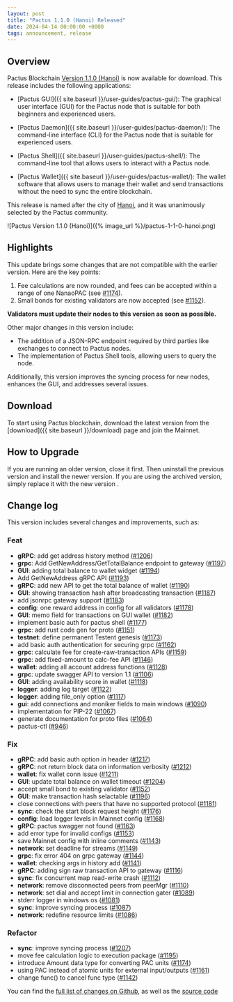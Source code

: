 ```yaml
---
layout: post
title: "Pactus 1.1.0 (Hanoi) Released"
date: 2024-04-14 00:00:00 +0000
tags: announcement, release
---
```


## Overview

Pactus Blockchain [Version 1.1.0 (Hanoi)](https://github.com/pactus-project/pactus/releases/tag/v1.1.0)
is now available for download.
This release includes the following applications:

- [Pactus GUI]({{ site.baseurl }}/user-guides/pactus-gui/):
  The graphical user interface (GUI) for the Pactus node that is suitable
  for both beginners and experienced users.

- [Pactus Daemon]({{ site.baseurl }}/user-guides/pactus-daemon/):
  The command-line interface (CLI) for the Pactus node that is suitable for experienced users.

- [Pactus Shell]({{ site.baseurl }}/user-guides/pactus-shell/):
  The command-line tool that allows users to interact with a Pactus node.

- [Pactus Wallet]({{ site.baseurl }}/user-guides/pactus-wallet/):
  The wallet software that allows users to manage their wallet and send transactions
  without the need to sync the entire blockchain.

This release is named after the city of [Hanoi](https://en.wikipedia.org/wiki/Hanoi),
and it was unanimously selected by the Pactus community.

![Pactus Version 1.1.0 (Hanoi)]({% image_url %}/pactus-1-1-0-hanoi.png)

## Highlights

This update brings some changes that are not compatible with the earlier version.
Here are the key points:

1. Fee calculations are now rounded, and fees can be accepted within a range of one NanaoPAC (see [#1174](https://github.com/pactus-project/pactus/pull/1174)).
2. Small bonds for existing validators are now accepted (see [#1152](https://github.com/pactus-project/pactus/pull/1152)).

**Validators must update their nodes to this version as soon as possible.**

Other major changes in this version include:

- The addition of a JSON-RPC endpoint required by third parties like exchanges to connect to Pactus nodes.
- The implementation of Pactus Shell tools, allowing users to query the node.

Additionally, this version improves the syncing process for new nodes, enhances the GUI, and addresses several issues.

## Download

To start using Pactus blockchain, download the latest version from the [download]({{ site.baseurl }}/download)
page and join the Mainnet.

## How to Upgrade

If you are running an older version, close it first.
Then uninstall the previous version and install the newer version.
If you are using the archived version, simply replace it with the new version .

## Change log

This version includes several changes and improvements, such as:

### Feat

- **gRPC**: add get address history method ([#1206](https://github.com/pactus-project/pactus/pull/1206))
- **grpc**: Add GetNewAddress/GetTotalBalance endpoint to gateway ([#1197](https://github.com/pactus-project/pactus/pull/1197))
- **GUI**: adding total balance to wallet widget ([#1194](https://github.com/pactus-project/pactus/pull/1194))
- Add GetNewAddress gRPC API ([#1193](https://github.com/pactus-project/pactus/pull/1193))
- **gRPC**: add new API to get the total balance of wallet ([#1190](https://github.com/pactus-project/pactus/pull/1190))
- **GUI**: showing transaction hash after broadcasting transaction ([#1187](https://github.com/pactus-project/pactus/pull/1187))
- add jsonrpc gateway support ([#1183](https://github.com/pactus-project/pactus/pull/1183))
- **config**: one reward address in config for all validators ([#1178](https://github.com/pactus-project/pactus/pull/1178))
- **GUI**: memo field for transactions on GUI wallet ([#1182](https://github.com/pactus-project/pactus/pull/1182))
- implement basic auth for pactus shell ([#1177](https://github.com/pactus-project/pactus/pull/1177))
- **grpc**: add rust code gen for proto ([#1151](https://github.com/pactus-project/pactus/pull/1151))
- **testnet**: define permanent Testent genesis ([#1173](https://github.com/pactus-project/pactus/pull/1173))
- add basic auth authentication for securing grpc ([#1162](https://github.com/pactus-project/pactus/pull/1162))
- **grpc**: calculate fee for create-raw-transaction APIs ([#1159](https://github.com/pactus-project/pactus/pull/1159))
- **grpc**: add fixed-amount to calc-fee API ([#1146](https://github.com/pactus-project/pactus/pull/1146))
- **wallet**: adding all account address functions ([#1128](https://github.com/pactus-project/pactus/pull/1128))
- **grpc**: update swagger API to version 1.1 ([#1106](https://github.com/pactus-project/pactus/pull/1106))
- **GUI**: adding availability score in wallet ([#1118](https://github.com/pactus-project/pactus/pull/1118))
- **logger**: adding log target ([#1122](https://github.com/pactus-project/pactus/pull/1122))
- **logger**: adding file_only option ([#1117](https://github.com/pactus-project/pactus/pull/1117))
- **gui**: add connections and moniker fields to main windows ([#1090](https://github.com/pactus-project/pactus/pull/1090))
- implementation for PIP-22 ([#1067](https://github.com/pactus-project/pactus/pull/1067))
- generate documentation for proto files ([#1064](https://github.com/pactus-project/pactus/pull/1064))
- pactus-ctl ([#946](https://github.com/pactus-project/pactus/pull/946))

### Fix

- **gRPC**: add basic auth option in header ([#1217](https://github.com/pactus-project/pactus/pull/1217))
- **gRPC**: not return block data on information verbosity ([#1212](https://github.com/pactus-project/pactus/pull/1212))
- **wallet**: fix wallet conn issue ([#1211](https://github.com/pactus-project/pactus/pull/1211))
- **GUI**: update total balance on wallet timeout ([#1204](https://github.com/pactus-project/pactus/pull/1204))
- accept small bond to existing validator ([#1152](https://github.com/pactus-project/pactus/pull/1152))
- **GUI**: make transaction hash selactable ([#1196](https://github.com/pactus-project/pactus/pull/1196))
- close connections with peers that have no supported protocol ([#1181](https://github.com/pactus-project/pactus/pull/1181))
- **sync**: check the start block request height ([#1176](https://github.com/pactus-project/pactus/pull/1176))
- **config**: load logger levels in Mainnet config ([#1168](https://github.com/pactus-project/pactus/pull/1168))
- **gRPC**: pactus swagger not found ([#1163](https://github.com/pactus-project/pactus/pull/1163))
- add error type for invalid configs ([#1153](https://github.com/pactus-project/pactus/pull/1153))
- save Mainnet config with inline comments ([#1143](https://github.com/pactus-project/pactus/pull/1143))
- **network**: set deadline for streams ([#1149](https://github.com/pactus-project/pactus/pull/1149))
- **grpc**: fix error 404 on grpc gateway ([#1144](https://github.com/pactus-project/pactus/pull/1144))
- **wallet**: checking args in history add ([#1141](https://github.com/pactus-project/pactus/pull/1141))
- **gRPC**: adding sign raw transaction API to gateway ([#1116](https://github.com/pactus-project/pactus/pull/1116))
- **sync**: fix concurrent map read-write crash ([#1112](https://github.com/pactus-project/pactus/pull/1112))
- **network**: remove disconnected peers from peerMgr ([#1110](https://github.com/pactus-project/pactus/pull/1110))
- **network**: set dial and accept limit in connection gater ([#1089](https://github.com/pactus-project/pactus/pull/1089))
- stderr logger in windows os ([#1081](https://github.com/pactus-project/pactus/pull/1081))
- **sync**: improve syncing process ([#1087](https://github.com/pactus-project/pactus/pull/1087))
- **network**: redefine resource limits ([#1086](https://github.com/pactus-project/pactus/pull/1086))

### Refactor

- **sync**: improve syncing process ([#1207](https://github.com/pactus-project/pactus/pull/1207))
- move fee calculation logic to execution package ([#1195](https://github.com/pactus-project/pactus/pull/1195))
- introduce Amount data type for converting PAC units ([#1174](https://github.com/pactus-project/pactus/pull/1174))
- using PAC instead of atomic units for external input/outputs ([#1161](https://github.com/pactus-project/pactus/pull/1161))
- change func() to cancel func type ([#1142](https://github.com/pactus-project/pactus/pull/1142))

You can find the [full list of changes on Github](https://github.com/pactus-project/pactus/compare/v1.0.0...v1.1.0),
as well as the [source code](https://github.com/pactus-project/pactus/releases/tag/v1.1.0)
